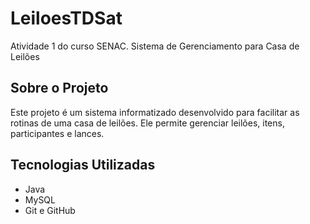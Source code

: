 # LeiloesTDSat
Atividade 1 do curso SENAC. Sistema de Gerenciamento para Casa de Leilões

## Sobre o Projeto
Este projeto é um sistema informatizado desenvolvido para facilitar as rotinas de uma casa de leilões. Ele permite gerenciar leilões, itens, participantes e lances.

## Tecnologias Utilizadas
- Java
- MySQL
- Git e GitHub
